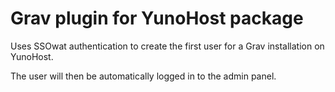 # Grav plugin for YunoHost package

Uses SSOwat authentication to create the first user for a Grav installation on YunoHost.

The user will then be automatically logged in to the admin panel.
